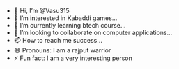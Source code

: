- 👋 Hi, I’m @Vasu315
- 👀 I’m interested in Kabaddi games...
- 🌱 I’m currently learning btech course...
- 💞️ I’m looking to collaborate on computer applications...
- 📫 How to reach me success...
- 😄 Pronouns: I am a rajput warrior 
- ⚡ Fun fact: I am a very interesting person 

<!---
Vasu315/Vasu315 is a ✨ special ✨ repository because its `README.md` (this file) appears on your GitHub profile.
You can click the Preview link to take a look at your changes.
--->
